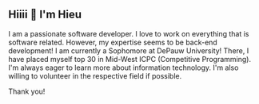 ## Hiiii 👋 I'm Hieu
I am a passionate software developer. I love to work on everything that is software related. However, my expertise seems to be back-end development!
I am currently a Sophomore at DePauw University! There, I have placed myself top 30 in Mid-West ICPC (Competitive Programming).
I'm always eager to learn more about information technology. I'm also willing to volunteer in the respective field if possible.

Thank you!

<!--
**akisurils/akisurils** is a ✨ _special_ ✨ repository because its `README.md` (this file) appears on your GitHub profile.

Here are some ideas to get you started:

- 🔭 I’m currently working on ...
- 🌱 I’m currently learning ...
- 👯 I’m looking to collaborate on ...
- 🤔 I’m looking for help with ...
- 💬 Ask me about ...
- 📫 How to reach me: ...
- 😄 Pronouns: ...
- ⚡ Fun fact: ...
-->
